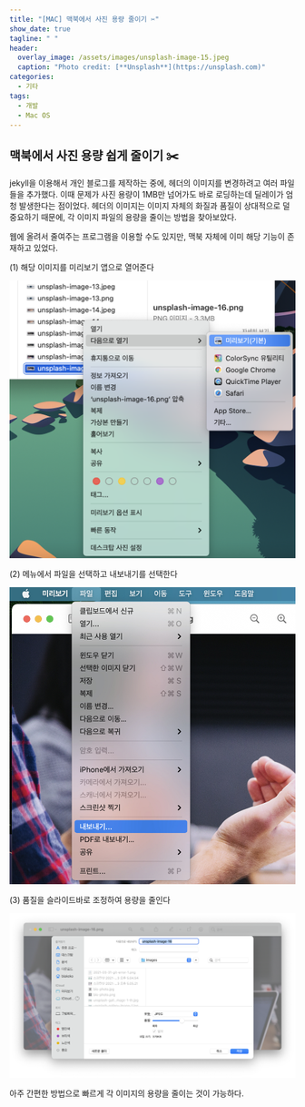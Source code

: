 ```yaml
---
title: "[MAC] 맥북에서 사진 용량 줄이기 ✂️"
show_date: true
tagline: " "
header:
  overlay_image: /assets/images/unsplash-image-15.jpeg
  caption: "Photo credit: [**Unsplash**](https://unsplash.com)"
categories:
  - 기타
tags:
  - 개발
  - Mac OS
---
```


## 맥북에서 사진 용량 쉽게 줄이기 ✂️ 

jekyll을 이용해서 개인 블로그를 제작하는 중에, 헤더의 이미지를 변경하려고 여러 파일들을 추가했다.
이때 문제가 사진 용량이 1MB만 넘어가도 바로 로딩하는데 딜레이가 엄청 발생한다는 점이었다.
헤더의 이미지는 이미지 자체의 화질과 품질이 상대적으로 덜 중요하기 때문에, 각 이미지 파일의 용량을 줄이는 방법을 찾아보았다.

웹에 올려서 줄여주는 프로그램을 이용할 수도 있지만, 맥북 자체에 이미 해당 기능이 존재하고 있었다.

(1) 해당 이미지를 미리보기 앱으로 열어준다 <br/>

![이미지1](/assets/images/00_01.png)

(2) 메뉴에서 파일을 선택하고 내보내기를 선택한다 <br/>

![이미지2](/assets/images/00_02.jpeg)

(3) 품질을 슬라이드바로 조정하여 용량을 줄인다 <br/>

![이미지3](/assets/images/00_03.png)

아주 간편한 방법으로 빠르게 각 이미지의 용량을 줄이는 것이 가능하다.


